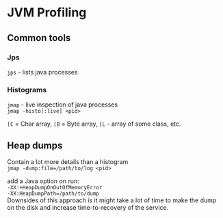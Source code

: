 # JVM Profiling

## Common tools

### Jps
`jps` - lists java processes  

### Histograms
`jmap` - live inspection of java processes  
`jmap -histo[:live] <pid>`

`[C` = Char array, `[B` = Byte array, `[L` - array of some class, etc.  

## Heap dumps
Contain a lot more details than a histogram  
`jmap -dump:file=/path/to/log <pid>`  

add a Java option on run:  
`-XX:+HeapDumpOnOutOfMemoryError`  
`-XX:HeapDumpPath=/path/to/dump`  
Downsides of this approach is it might take a lot of time to make the dump on the disk and increase time-to-recovery of the service.  